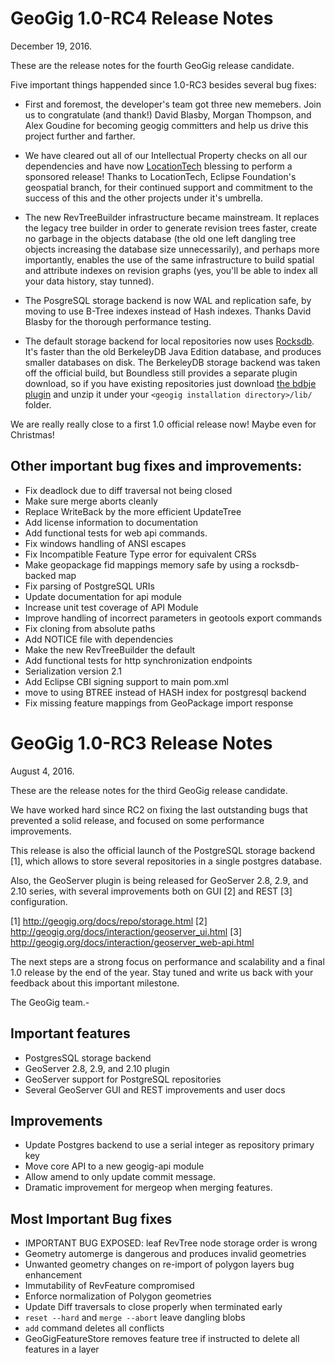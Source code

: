 GeoGig 1.0-RC4 Release Notes
============================

December 19, 2016.

These are the release notes for the fourth GeoGig release candidate.

Five important things happended since 1.0-RC3 besides several bug fixes:

* First and foremost, the developer's team got three new memebers. Join us
to congratulate (and thank!) David Blasby, Morgan Thompson, and Alex Goudine
for becoming geogig committers and help us drive this project further and farther.

* We have cleared out all of our Intellectual Property checks on all our
dependencies and have now [LocationTech](https://locationtech.org/) blessing to perform
a sponsored release!
Thanks to LocationTech, Eclipse Foundation's geospatial branch, for their
continued support and commitment to the success of this and the other projects
under it's umbrella.

* The new RevTreeBuilder infrastructure became mainstream. It replaces the
legacy tree builder in order to generate revision trees faster, create no
garbage in the objects database (the old one left dangling tree objects
increasing the database size unnecessarily), and perhaps more importantly,
enables the use of the same infrastructure to build spatial and attribute
indexes on revision graphs (yes, you'll be able to index all your data 
history, stay tunned).

* The PosgreSQL storage backend is now WAL and replication safe, by moving
to use B-Tree indexes instead of Hash indexes. Thanks David Blasby for the
thorough performance testing. 

* The default storage backend for local repositories now uses [Rocksdb](http://rocksdb.org/).
It's faster than the old BerkeleyDB Java Edition database, and produces
smaller databases on disk.
The BerkeleyDB storage backend was taken off the official build, but Boundless
still provides a separate plugin download, so if you have existing repositories
just download [the bdbje plugin](https://github.com/locationtech/geogig/releases/download/v1.0-RC4/geogig-plugins-bdbje-1.0-RC4.zip) and unzip it
under your `<geogig installation directory>/lib/` folder.

We are really really close to a first 1.0 official release now! Maybe even for Christmas!

Other important bug fixes and improvements:
-------------------------------------------

- Fix deadlock due to diff traversal not being closed
- Make sure merge aborts cleanly
- Replace WriteBack by the more efficient UpdateTree
- Add license information to documentation
- Add functional tests for web api commands.
- Fix windows handling of ANSI escapes 
- Fix Incompatible Feature Type error for equivalent CRSs
- Make geopackage fid mappings memory safe by using a rocksdb-backed map
- Fix parsing of PostgreSQL URIs 
- Update documentation for api module
- Increase unit test coverage of API Module
- Improve handling of incorrect parameters in geotools export commands
- Fix cloning from absolute paths
- Add NOTICE file with dependencies 
- Make the new RevTreeBuilder the default
- Add functional tests for http synchronization endpoints
- Serialization version 2.1 
- Add Eclipse CBI signing support to main pom.xml
- move to using BTREE instead of HASH index for postgresql backend 
- Fix missing feature mappings from GeoPackage import response


GeoGig 1.0-RC3 Release Notes
============================

August 4, 2016.

These are the release notes for the third GeoGig release candidate.

We have worked hard since RC2 on fixing the last outstanding bugs that prevented 
a solid release, and focused on some performance improvements.

This release is also the official launch of the PostgreSQL storage backend [1],
which allows to store several repositories in a single postgres database.

Also, the GeoServer plugin is being released for GeoServer 2.8, 2.9, and 2.10 series,
with several improvements both on GUI [2] and REST [3] configuration.

[1] <http://geogig.org/docs/repo/storage.html>
[2] <http://geogig.org/docs/interaction/geoserver_ui.html>
[3] <http://geogig.org/docs/interaction/geoserver_web-api.html>

The next steps are a strong focus on performance and scalability and a final
1.0 release by the end of the year. Stay tuned and write us back with your 
feedback about this important milestone.

The GeoGig team.-

Important features
------------------

- PostgresSQL storage backend
- GeoServer 2.8, 2.9, and 2.10 plugin
- GeoServer support for PostgreSQL repositories
- Several GeoServer GUI and REST improvements and user docs

Improvements
------------
- Update Postgres backend to use a serial integer as repository primary key 
- Move core API to a new geogig-api module 
- Allow amend to only update commit message. 
- Dramatic improvement for mergeop when merging features. 


Most Important Bug fixes
------------------------

- IMPORTANT BUG EXPOSED: leaf RevTree node storage order is wrong
- Geometry automerge is dangerous and produces invalid geometries
- Unwanted geometry changes on re-import of polygon layers bug enhancement
- Immutability of RevFeature compromised
- Enforce normalization of Polygon geometries
- Update Diff traversals to close properly when terminated early
- `reset --hard` and `merge --abort` leave dangling blobs
- `add` command deletes all conflicts
- GeoGigFeatureStore removes feature tree if instructed to delete all features in a layer

